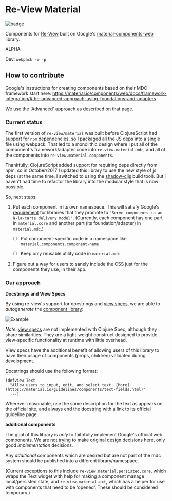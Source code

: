 # Re-View Material

![badge](https://img.shields.io/clojars/v/re-view.material.svg)

Components for [Re-View](https://www.github.com/braintripping/re-view) built on Google's [material-components-web](https://github.com/material-components/material-components-web) library.

ALPHA

Dev: `webpack -w -p`

## How to contribute

Google's instructions for creating components based on their MDC framework start here: https://material.io/components/web/docs/framework-integration/#the-advanced-approach-using-foundations-and-adapters

We use the 'Advanced' approach as described on that page. 

### Current status

The first version of `re-view/material` was built before ClojureScript had support for `npm` dependencies, so I packaged all the JS deps into a single file using webpack. That led to a monolithic design where I put all of the component's framework/adapter code into `re-view.material.mdc`, and all of the components into `re-view.material.components`. 

Thankfully, ClojureScript added support for requiring deps directly from npm, so in October/2017 I updated this library to use the new style of js deps (at the same time, I switched to using the [shadow-cljs](https://github.com/thheller/shadow-cljs/) build tool). But I haven't had time to refactor the library into the modular style that is now possible.

So, next steps:

1. Put each component in its own namespace. This will satisfy Google's [requirement](https://material.io/components/web/docs/framework-integration/#examples) for libraries that they promote to `"Serve components in an à-la-carte delivery model"`. (Currently, each component has one part in `material.core` and another part (its foundation/adapter) in `material.mdc`.)

    - [ ] Put component-specific code in a namespace like `material.components.component-name`
    - [ ] Keep only reusable utility code in `material.mdc`


2. Figure out a way for users to sanely include the CSS just for the components they use, in their app.

### Our approach

**Docstrings and View Specs**

By using re-view's support for docstrings and [view specs](https://re-view.io/docs/re-view/view-specs), we are able to _autogenerate_ the [component library](https://re-view.io/components):

![Example](https://i.imgur.com/BLd9RdP.png)

_Note:_ [view specs](https://re-view.io/docs/re-view/view-specs) are not implemented with Clojure Spec, although they share similarities. They are a light-weight construct designed to provide view-specific functionality at runtime with little overhead.

View specs have the additional benefit of allowing users of this library to have their usage of components (props, children) validated during development.

Docstrings should use the following format:

```
(defview Text
  "Allow users to input, edit, and select text. [More](https://material.io/guidelines/components/text-fields.html)"
  ...)
```

Wherever reasonable, use the same description for the text as appears on the official site, and always end the docstring with a link to its official guideline page.

**additional components**

The goal of this library is _only_ to faithfully implement Google's official web components. We are not trying to make original design decisions here, only good _implementation_ decisions. 

Any _additional_ components which are desired but are not part of the mdc system should be published into a different library/namespace.

(Current exceptions to this include `re-view.material.persisted.core`, which wraps the Text widget with help for making a component manage local/persisted state, and `re-view.material.ext`, which has a helper for use with components that need to be 'opened'. These should be considered temporary.)
